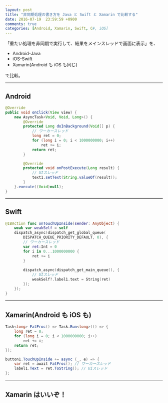 ```yaml
---
layout: post
title: "非同期処理の書き方を Java と Swift と Xamarin で比較する"
date: 2016-07-19  23:59:59 +0900
comments: true
categories: [Android, Xamarin, Swift, C#, iOS]
---
```


「重たい処理を非同期で実行して、結果をメインスレッドで画面に表示」を、

<!--more-->

* Android-Java
* iOS-Swift
* Xamarin(Android も iOS も同じ)

で比較。

----

## Android

```java
@Override
public void onClick(View view) {
    new AsyncTask<Void, Void, Long>() {
        @Override
        protected Long doInBackground(Void[] p) {
            // ワーカースレッド
            long ret = 0;
            for (long i = 0; i < 1000000000; i++)
                ret += i;
            return ret;
        }

        @Override
        protected void onPostExecute(Long result) {
            // UIスレッド
            text1.setText(String.valueOf(result));
        }
    }.execute((Void)null);
}
```

----

## Swift

```swift
@IBAction func onTouchUpInside(sender: AnyObject) {
    weak var weakSelf = self
    dispatch_async(dispatch_get_global_queue(
        DISPATCH_QUEUE_PRIORITY_DEFAULT, 0), {
        // ワーカースレッド
        var ret:Int = 0
        for i in 0...1000000000 {
            ret += i
        }
        
        dispatch_async(dispatch_get_main_queue(), {
            // UIスレッド
            weakSelf?.label1.text = String(ret)
        });
    });
}
```

----
## Xamarin(Android も iOS も)

```csharp
Task<long> FatProc() => Task.Run<long>(() => {
    long ret = 0;
    for (long i = 0; i < 1000000000; i++)
        ret += i;
    return ret;
});

button1.TouchUpInside += async (_, e) => {
    var ret = await FatProc(); // ワーカースレッド
    label1.Text = ret.ToString(); // UIスレッド
};
```

----

## Xamarin はいいぞ！
